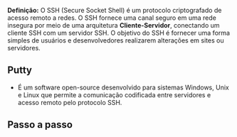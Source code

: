 **Definição:** O SSH (Secure Socket Shell) é um protocolo criptografado de acesso remoto a redes. O SSH fornece uma canal seguro em uma rede insegura por meio de uma arquitetura **Cliente-Servidor**, conectando um cliente SSH com um servidor SSH. O objetivo do SSH é fornecer uma forma simples de usuários e desenvolvedores realizarem alterações em sites ou servidores. 

## Putty

- É um software open-source desenvolvido para sistemas Windows, Unix e Linux que permite a comunicação codificada entre servidores e acesso remoto pelo protocolo SSH.

## Passo a passo

